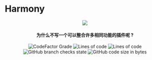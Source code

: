 # Harmony
<p align="center">
<img src = "https://user-images.githubusercontent.com/39553613/145566584-494920e6-bdac-4c23-985d-9d00187c90e1.jpg">
</p>

<h4 align="center">为什么不写一个可以整合许多相同功能的插件呢 ?</h4>

<p align="center">
<img alt="CodeFactor Grade" src="https://img.shields.io/codefactor/grade/github/Caishangqi/Harmony">
<img alt="Lines of code" src="https://img.shields.io/tokei/lines/github/Caishangqi/Harmony">
<img alt="Lines of code" src="https://img.shields.io/badge/paper-1.17.1-green">
<img alt="GitHub branch checks state" src="https://img.shields.io/github/checks-status/Caishangqi/Harmony/master?label=build">
<img alt="GitHub code size in bytes" src="https://img.shields.io/github/languages/code-size/Caishangqi/Harmony">
</p>
